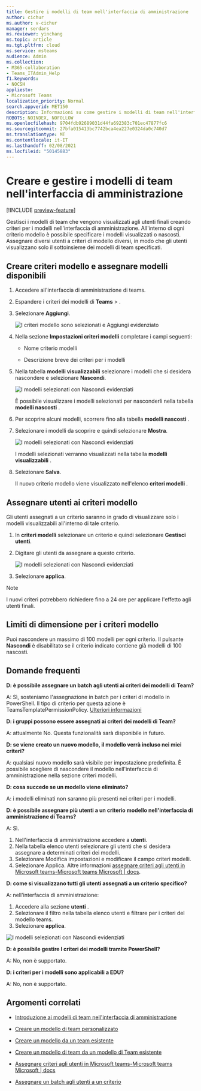 ```yaml
---
title: Gestire i modelli di team nell'interfaccia di amministrazione
author: cichur
ms.author: v-cichur
manager: serdars
ms.reviewer: yinchang
ms.topic: article
ms.tgt.pltfrm: cloud
ms.service: msteams
audience: Admin
ms.collection:
- M365-collaboration
- Teams_ITAdmin_Help
f1.keywords:
- NOCSH
appliesto:
- Microsoft Teams
localization_priority: Normal
search.appverid: MET150
description: Informazioni su come gestire i modelli di team nell'interfaccia di amministrazione
ROBOTS: NOINDEX, NOFOLLOW
ms.openlocfilehash: 9704fdb92689031d44fa692383c701ec47877fc6
ms.sourcegitcommit: 27bfa015413bc7742bca4ea227e0324da0c740d7
ms.translationtype: MT
ms.contentlocale: it-IT
ms.lasthandoff: 02/08/2021
ms.locfileid: "50145883"
---
```

# <a name="create-and-manage-teams-templates-in-the-admin-center"></a>Creare e gestire i modelli di team nell'interfaccia di amministrazione

[!INCLUDE [preview-feature](includes/preview-feature.md)]

Gestisci i modelli di team che vengono visualizzati agli utenti finali creando criteri per i modelli nell'interfaccia di amministrazione. All'interno di ogni criterio modello è possibile specificare i modelli visualizzati o nascosti.
Assegnare diversi utenti a criteri di modello diversi, in modo che gli utenti visualizzano solo il sottoinsieme dei modelli di team specificati.

## <a name="create-template-policies-and-assign-available-templates"></a>Creare criteri modello e assegnare modelli disponibili

1. Accedere all'interfaccia di amministrazione di teams.

2. Espandere i criteri dei modelli di **Teams**  >  .

3. Selezionare **Aggiungi**.

    ![I criteri modello sono selezionati e Aggiungi evidenziato](media/template-policies-1.png)

1. Nella sezione **Impostazioni criteri modelli** completare i campi seguenti:

    - Nome criterio modelli

    - Descrizione breve dei criteri per i modelli

2. Nella tabella **modelli visualizzabili** selezionare i modelli che si desidera nascondere e selezionare **Nascondi**.

    ![I modelli selezionati con Nascondi evidenziati](media/template-policies-2.png)

    È possibile visualizzare i modelli selezionati per nasconderli nella tabella **modelli nascosti** .

1. Per scoprire alcuni modelli, scorrere fino alla tabella **modelli nascosti** .

1. Selezionare i modelli da scoprire e quindi selezionare **Mostra**.

   ![I modelli selezionati con Nascondi evidenziati](media/template-policies-3.png)

   I modelli selezionati verranno visualizzati nella tabella **modelli visualizzabili** .
3. Selezionare **Salva**.

   Il nuovo criterio modello viene visualizzato nell'elenco **criteri modelli** .

## <a name="assign-users-to-the-template-policies"></a>Assegnare utenti ai criteri modello

Gli utenti assegnati a un criterio saranno in grado di visualizzare solo i modelli visualizzabili all'interno di tale criterio.

1. In **criteri modelli** selezionare un criterio e quindi selezionare **Gestisci utenti**.

2. Digitare gli utenti da assegnare a questo criterio.

   ![I modelli selezionati con Nascondi evidenziati](media/template-policies-4.png)

3. Selezionare **applica**.

> [!Note]
> I nuovi criteri potrebbero richiedere fino a 24 ore per applicare l'effetto agli utenti finali.

## <a name="size-limits-for-template-policies"></a>Limiti di dimensione per i criteri modello

Puoi nascondere un massimo di 100 modelli per ogni criterio. Il pulsante **Nascondi** è disabilitato se il criterio indicato contiene già modelli di 100 nascosti.

## <a name="frequently-asked-questions"></a>Domande frequenti

**D: è possibile assegnare un batch agli utenti ai criteri dei modelli di Team?**
  
A: Sì, sosteniamo l'assegnazione in batch per i criteri di modello in PowerShell. Il tipo di criterio per questa azione è TeamsTemplatePermissionPolicy. [Ulteriori informazioni](https://docs.microsoft.com/powershell/module/teams/new-csbatchpolicyassignmentoperation?view=teams-ps)

**D: i gruppi possono essere assegnati ai criteri dei modelli di Team?**

A: attualmente No. Questa funzionalità sarà disponibile in futuro.

**D: se viene creato un nuovo modello, il modello verrà incluso nei miei criteri?**

A: qualsiasi nuovo modello sarà visibile per impostazione predefinita. È possibile scegliere di nascondere il modello nell'interfaccia di amministrazione nella sezione criteri modelli.

**D: cosa succede se un modello viene eliminato?**

A: i modelli eliminati non saranno più presenti nei criteri per i modelli.

**D: è possibile assegnare più utenti a un criterio modello nell'interfaccia di amministrazione di Teams?**

A: Sì.

1. Nell'interfaccia di amministrazione accedere a **utenti**.
1. Nella tabella elenco utenti selezionare gli utenti che si desidera assegnare a determinati criteri dei modelli.
1. Selezionare Modifica impostazioni e modificare il campo criteri modelli.
1. Selezionare Applica.
   Altre informazioni [assegnare criteri agli utenti in Microsoft teams-Microsoft teams Microsoft \| docs](https://docs.microsoft.com/microsoftteams/assign-policies#assign-a-policy-to-a-batch-of-users).

**D: come si visualizzano tutti gli utenti assegnati a un criterio specifico?**

A: nell'interfaccia di amministrazione:

1. Accedere alla sezione **utenti** .
2. Selezionare il filtro nella tabella elenco utenti e filtrare per i criteri del modello teams.
3. Selezionare **applica**.

![I modelli selezionati con Nascondi evidenziati](media/template-policies-5.png)

**D: è possibile gestire I criteri dei modelli tramite PowerShell?**

A: No, non è supportato.

**D: i criteri per i modelli sono applicabili a EDU?**

A: No, non è supportato.

## <a name="related-topics"></a>Argomenti correlati

- [Introduzione ai modelli di team nell'interfaccia di amministrazione](https://docs.microsoft.com/MicrosoftTeams/get-started-with-teams-templates-in-the-admin-console)

- [Creare un modello di team personalizzato](https://docs.microsoft.com/MicrosoftTeams/create-a-team-template)

- [Creare un modello da un team esistente](https://docs.microsoft.com/MicrosoftTeams/create-template-from-existing-team)

- [Creare un modello di team da un modello di Team esistente](https://docs.microsoft.com/MicrosoftTeams/create-template-from-existing-template)

- [Assegnare criteri agli utenti in Microsoft teams-Microsoft teams Microsoft \| docs](https://docs.microsoft.com/microsoftteams/assign-policies)

- [Assegnare un batch agli utenti a un criterio](https://docs.microsoft.com/powershell/module/teams/new-csbatchpolicyassignmentoperation?view=teams-ps)
